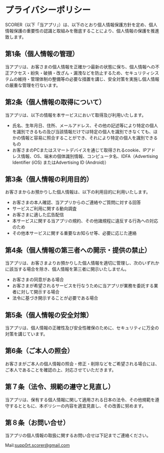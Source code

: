 # プライバシーポリシー

SCORER（以下「当アプリ」）は、以下のとおり個人情報保護方針を定め、個人情報保護の重要性の認識と取組みを徹底することにより、個人情報の保護を推進致します。

## 第1条（個人情報の管理）

当アプリは、お客さまの個人情報を正確かつ最新の状態に保ち、個人情報への不正アクセス・紛失・破損・改ざん・漏洩などを防止するため、セキュリティシステムの維持・管理体制の整備等の必要な措置を講じ、安全対策を実施し個人情報の厳重な管理を行ないます。

## 第2条（個人情報の取得について）

当アプリは、以下の情報を本サービスにおいて取得及び利用いたします。
- 氏名、生年月日、住所、メールアドレス、その他の記述等により特定の個人を識別できるもの及び当該情報だけでは特定の個人を識別できなくても、ほかの情報と容易に照合することができ、それにより特定の個人を識別できるもの
- お客さまのPCまたはスマートデバイスを通じて取得されるcookie、IPアドレス情報、OS、端末の個体識別情報、コンピュータ名、IDFA（Advertising Identifier (iOS) またはAdvertising ID (Android)）

## 第3条（個人情報の利用目的）

お客さまからお預かりした個人情報は、以下の利用目的に利用いたします。
- お客さまの本人確認、当アプリからのご連絡やご質問に対する回答
- サービスご利用に関する動向調査
- お客さまに適した広告配信
- 本サービスに関する当アプリの規約、その他諸規程に違反する行為への対応のため
- その他本サービスに関する重要なお知らせ等、必要に応じた連絡

## 第4条（個人情報の第三者への開示・提供の禁止）

当アプリは、お客さまよりお預かりした個人情報を適切に管理し、次のいずれかに該当する場合を除き、個人情報を第三者に開示いたしません。
- お客さまの同意がある場合
- お客さまが希望されるサービスを行なうために当アプリが業務を委託する業者に対して開示する場合
- 法令に基づき開示することが必要である場合

## 第5条（個人情報の安全対策）

当アプリは、個人情報の正確性及び安全性確保のために、セキュリティに万全の対策を講じています。

## 第6条（ご本人の照会）

お客さまがご本人の個人情報の照会・修正・削除などをご希望される場合には、ご本人であることを確認の上、対応させていただきます。

## 第７条（法令、規範の遵守と見直し）

当アプリは、保有する個人情報に関して適用される日本の法令、その他規範を遵守するとともに、本ポリシーの内容を適宜見直し、その改善に努めます。

## 第８条（お問い合せ）

当アプリの個人情報の取扱に関するお問い合せは下記までご連絡ください。

Mail:supp0rt.scorer@gmail.com
